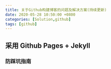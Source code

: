 ```yaml
---
title: 关于Github构建博客的问题及解决方案(持续更新)
date: 2020-05-28 10:50:00 +0800
categories: [Solution,github]
tags: [github]
---
```


##  采用 Github Pages + Jekyll 
### 防踩坑指南 